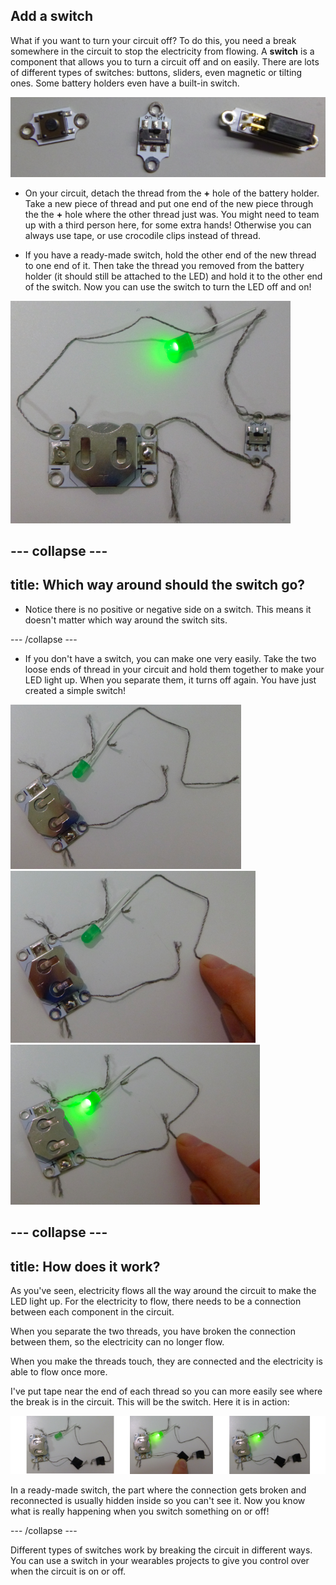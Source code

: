 ## Add a switch

What if you want to turn your circuit off? To do this, you need a break somewhere in the circuit to stop the electricity from flowing. A **switch** is a component that allows you to turn a circuit off and on easily. There are lots of different types of switches: buttons, sliders, even magnetic or tilting ones. Some battery holders even have a built-in switch.

![](images/switches.png)

+ On your circuit, detach the thread from the **+** hole of the battery holder. Take a new piece of thread and put one end of the new piece through the the **+** hole where the other thread just was. You might need to team up with a third person here, for some extra hands! Otherwise you can always use tape, or use crocodile clips instead of thread.

+ If you have a ready-made switch, hold the other end of the new thread to one end of it. Then take the thread you removed from the battery holder (it should still be attached to the LED) and hold it to the other end of the switch. Now you can use the switch to turn the LED off and on!

![](images/switch_on_thread.png)

--- collapse ---
---
title: Which way around should the switch go?
---

+ Notice there is no positive or negative side on a switch. This means it doesn't matter which way around the switch sits.

--- /collapse ---

+ If you don't have a switch, you can make one very easily. Take the two loose ends of thread in your circuit and hold them together to make your LED light up. When you separate them, it turns off again. You have just created a simple switch!

![](images/switch_diy_thread_a.png) ![](images/switch_diy_thread_b.png) ![](images/switch_diy_thread_c.png)

--- collapse ---
---
title: How does it work?
---

As you've seen, electricity flows all the way around the circuit to make the LED light up. For the electricity to flow, there needs to be a connection between each component in the circuit.

When you separate the two threads, you have broken the connection between them, so the electricity can no longer flow.

When you make the threads touch, they are connected and the electricity is able to flow once more.

I've put tape near the end of each thread so you can more easily see where the break is in the circuit. This will be the switch. Here it is in action:

![](images/switch_diy_tape_abc_120_650.png)

In a ready-made switch, the part where the connection gets broken and reconnected is usually hidden inside so you can't see it. Now you know what is really happening when you switch something on or off!

--- /collapse ---

Different types of switches work by breaking the circuit in different ways. You can use a switch in your wearables projects to give you control over when the circuit is on or off.
